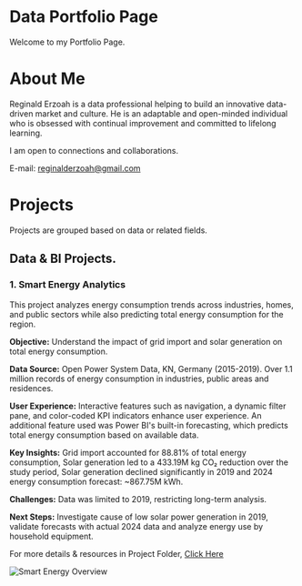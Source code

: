# Data Portfolio Page
Welcome to my Portfolio Page.

# About Me
Reginald Erzoah is a data professional helping to build an innovative data-driven market and culture.
He is an adaptable and open-minded individual who is obsessed with continual improvement and committed to lifelong learning.

I am open to connections and collaborations.

E-mail: reginalderzoah@gmail.com


# Projects
Projects are grouped based on data or related fields.

## Data & BI Projects.
### 1. Smart Energy Analytics
This project analyzes energy consumption trends across industries, homes, and public sectors while also predicting total energy consumption for the region.

**Objective:** Understand the impact of grid import and solar generation on total energy consumption.

**Data Source:** Open Power System Data, KN, Germany (2015-2019).
Over 1.1 million records of energy consumption in industries, public areas and residences.

**User Experience:** Interactive features such as navigation, a dynamic filter pane, and color-coded KPI indicators enhance user experience.
An additional feature used was Power BI's built-in forecasting, which predicts total energy consumption based on available data.

**Key Insights:** Grid import accounted for 88.81% of total energy consumption, Solar generation led to a 433.19M kg CO₂ reduction over the study period, Solar generation declined significantly in 2019 and 2024 energy consumption forecast: ~867.75M kWh.

**Challenges:** Data was limited to 2019, restricting long-term analysis.

**Next Steps:** Investigate cause of low solar power generation in 2019, validate forecasts with actual 2024 data and analyze energy use by household equipment.

For more details & resources in Project Folder, [Click Here](https://github.com/ReginaldErzoah/Data-BI-Projects/tree/main/Smart%20Energy%20Analytics%20Project)

![Smart Energy Overview](https://github.com/user-attachments/assets/64bd9446-3d33-40fd-bce6-dcf9431885da)


